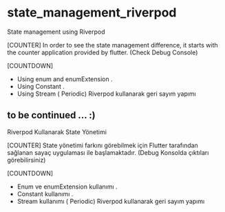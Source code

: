 # state_management_riverpod

State management using Riverpod

[COUNTER]
In order to see the state management difference, it starts with the counter application provided by flutter.
(Check Debug Console)

[COUNTDOWN]
- Using enum and enumExtension .
- Using Constant .
- Using Stream  ( Periodic)
Riverpod kullanarak geri sayım yapımı


to be continued ... :)
----

Riverpod Kullanarak State Yönetimi

[COUNTER]
State yönetimi farkını görebilmek için Flutter tarafından sağlanan sayaç uygulaması ile başlamaktadır.
(Debug Konsolda çıktıları görebilirsiniz)

[COUNTDOWN]
- Enum ve enumExtension kullanımı .
- Constant kullanımı .
- Stream kullanımı ( Periodic)
Riverpod kullanarak geri sayım yapımı


